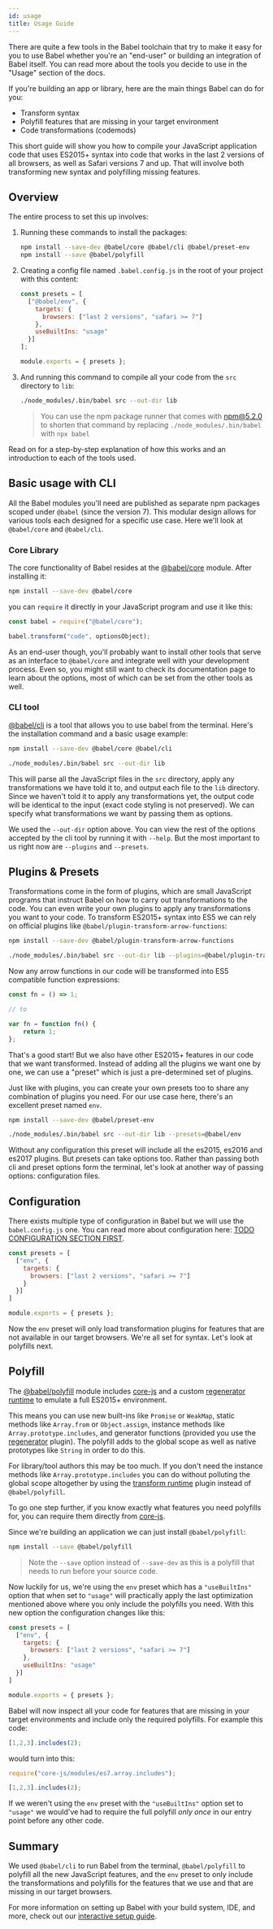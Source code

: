 ```yaml
---
id: usage
title: Usage Guide
---
```


There are quite a few tools in the Babel toolchain that try to make it easy for you to use Babel whether you're an "end-user" or building an integration of Babel itself. You can read more about the tools you decide to use in the "Usage" section of the docs.

If you're building an app or library, here are the main things Babel can do for you:
- Transform syntax
- Polyfill features that are missing in your target environment
- Code transformations (codemods)

This short guide will show you how to compile your JavaScript application code that uses ES2015+ syntax into code that works in the last 2 versions of all browsers, as well as Safari versions 7 and up. That will involve both transforming new syntax and polyfilling missing features.

## Overview

The entire process to set this up involves:

1. Running these commands to install the packages:

    ```sh
    npm install --save-dev @babel/core @babel/cli @babel/preset-env
    npm install --save @babel/polyfill
    ```
2. Creating a config file named `.babel.config.js` in the root of your project with this content:

    ```js
    const presets = [
      ["@babel/env", {
        targets: {
          browsers: ["last 2 versions", "safari >= 7"]
        },
        useBuiltIns: "usage"
      }]
    ];

    module.exports = { presets };
    ```
3. And running this command to compile all your code from the `src` directory to `lib`:

    ```sh
    ./node_modules/.bin/babel src --out-dir lib
    ```

    > You can use the npm package runner that comes with npm@5.2.0 to shorten that command by replacing `./node_modules/.bin/babel` with `npx babel`

Read on for a step-by-step explanation of how this works and an introduction to each of the tools used.

## Basic usage with CLI

All the Babel modules you'll need are published as separate npm packages scoped under `@babel` (since the version 7). This modular design allows for various tools each designed for a specific use case. Here we'll look at `@babel/core` and `@babel/cli`.

### Core Library

The core functionality of Babel resides at the [@babel/core](core.md) module. After installing it:

```sh
npm install --save-dev @babel/core
```

you can `require` it directly in your JavaScript program and use it like this:

```js
const babel = require("@babel/core");

babel.transform("code", optionsObject);
```

As an end-user though, you'll probably want to install other tools that serve as an interface to `@babel/core` and integrate well with your development process. Even so, you might still want to check its documentation page to learn about the options, most of which can be set from the other tools as well.

### CLI tool

[@babel/cli](cli.md) is a tool that allows you to use babel from the terminal. Here's the installation command and a basic usage example:

```sh
npm install --save-dev @babel/core @babel/cli

./node_modules/.bin/babel src --out-dir lib
```

This will parse all the JavaScript files in the `src` directory, apply any transformations we have told it to, and output each file to the `lib` directory. Since we haven't told it to apply any transformations yet, the output code will be identical to the input (exact code styling is not preserved). We can specify what transformations we want by passing them as options.

We used the `--out-dir` option above. You can view the rest of the options accepted by the cli tool by running it with `--help`. But the most important to us right now are `--plugins` and `--presets`.

## Plugins & Presets

Transformations come in the form of plugins, which are small JavaScript programs that instruct Babel on how to carry out transformations to the code. You can even write your own plugins to apply any transformations you want to your code. To transform ES2015+ syntax into ES5 we can rely on official plugins like `@babel/plugin-transform-arrow-functions`:

```sh
npm install --save-dev @babel/plugin-transform-arrow-functions

./node_modules/.bin/babel src --out-dir lib --plugins=@babel/plugin-transform-arrow-functions
```

Now any arrow functions in our code will be transformed into ES5 compatible function expressions:

```js
const fn = () => 1;

// to

var fn = function fn() {
    return 1;
};
```

That's a good start! But we also have other ES2015+ features in our code that we want transformed. Instead of adding all the plugins we want one by one, we can use a "preset" which is just a pre-determined set of plugins.

Just like with plugins, you can create your own presets too to share any combination of plugins you need. For our use case here, there's an excellent preset named `env`.

```sh
npm install --save-dev @babel/preset-env

./node_modules/.bin/babel src --out-dir lib --presets=@babel/env
```

Without any configuration this preset will include all the es2015, es2016 and es2017 plugins. But presets can take options too. Rather than passing both cli and preset options form the terminal, let's look at another way of passing options: configuration files.

## Configuration

There exists multiple type of configuration in Babel but we will use the `babel.config.js` one. You can read more about configuration here: [TODO CONFIGURATION SECTION FIRST](https://oo).

```js
const presets = [
  ["env", {
    targets: {
      browsers: ["last 2 versions", "safari >= 7"]
    }
  }]
]

module.exports = { presets };
```

Now the `env` preset will only load transformation plugins for features that are not available in our target browsers. We're all set for syntax. Let's look at polyfills next.

## Polyfill

The [@babel/polyfill](polyfill.md) module includes [core-js](https://github.com/zloirock/core-js) and a custom [regenerator runtime](https://github.com/facebook/regenerator/blob/master/packages/regenerator-runtime/runtime.js) to emulate a full ES2015+ environment.

This means you can use new built-ins like `Promise` or `WeakMap`, static methods like `Array.from` or `Object.assign`, instance methods like `Array.prototype.includes`, and generator functions (provided you use the [regenerator](https://babeljs.io/docs/plugins/transform-regenerator/) plugin). The polyfill adds to the global scope as well as native prototypes like `String` in order to do this.

For library/tool authors this may be too much. If you don't need the instance methods like `Array.prototype.includes` you can do without polluting the global scope altogether by using the [transform runtime](plugin-transform-runtime.md) plugin instead of `@babel/polyfill`.

To go one step further, if you know exactly what features you need polyfills for, you can require them directly from [core-js](https://github.com/zloirock/core-js#commonjs).

Since we're building an application we can just install `@babel/polyfill`:

```sh
npm install --save @babel/polyfill
```

> Note the `--save` option instead of `--save-dev` as this is a polyfill that needs to run before your source code.

Now luckily for us, we're using the `env` preset which has a `"useBuiltIns"` option that when set to `"usage"` will practically apply the last optimization mentioned above where you only include the polyfills you need. With this new option the configuration changes like this:

```js
const presets = [
  ["env", {
    targets: {
      browsers: ["last 2 versions", "safari >= 7"]
    },
    useBuiltIns: "usage"
  }]
]

module.exports = { presets };
```

Babel will now inspect all your code for features that are missing in your target environments and include only the required polyfills. For example this code:

```js
[1,2,3].includes(2);
```

would turn into this:

```js
require("core-js/modules/es7.array.includes");

[1,2,3].includes(2);
```

If we weren't using the `env` preset with the `"useBuiltIns"` option set to `"usage"` we would've had to require the full polyfill *only once* in our entry point before any other code.

## Summary

We used `@babel/cli` to run Babel from the terminal, `@babel/polyfill` to polyfill all the new JavaScript features, and the `env` preset to only include the transformations and polyfills for the features that we use and that are missing in our target browsers.

For more information on setting up Babel with your build system, IDE, and more, check out our [interactive setup guide](/setup.html).

